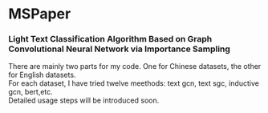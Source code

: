 # MSPaper
### Light Text Classification Algorithm Based on Graph Convolutional Neural Network via Importance Sampling  

There are mainly two parts for my code. One for Chinese datasets, the other for English datasets.   
For each dataset, I have tried twelve meethods: text gcn, text sgc, inductive gcn, bert,etc.  
Detailed usage steps will be introduced soon.
